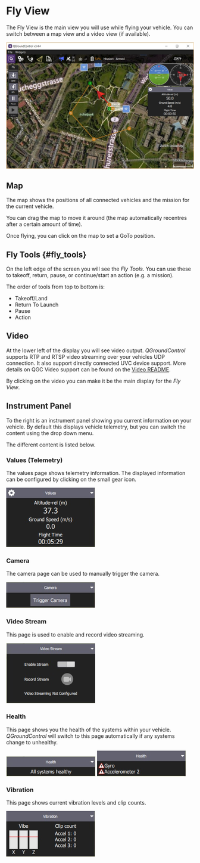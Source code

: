 # Fly View

The Fly View is the main view you will use while flying your vehicle. 
You can switch between a map view and a video view (if available).

![Fly View](../../assets/fly/fly_view_overview.jpg)


## Map

The map shows the positions of all connected vehicles and the  mission for the current vehicle.

You can drag the map to move it around (the map automatically recentres after a certain amount of time).

Once flying, you can click on the map to set a GoTo position.


## Fly Tools {#fly_tools}

On the left edge of the screen you will see the *Fly Tools*.
You can use these to takeoff, return, pause, or continue/start an action (e.g. a mission).

The order of tools from top to bottom is:

* Takeoff/Land
* Return To Launch
* Pause
* Action

## Video

At the lower left of the display you will see video output.
*QGroundControl* supports RTP and RTSP video streaming over your vehicles UDP connection. 
It also support directly connected UVC device support. 
More details on QGC Video support can be found on the [Video README](https://github.com/mavlink/qgroundcontrol/blob/master/src/VideoStreaming/README.md).

By clicking on the video you can make it be the main display for the *Fly View*.

## Instrument Panel

To the right is an instrument panel showing you current information on your vehicle. 
By default this displays vehicle telemetry, but you can switch the content using the drop down menu.

The different content is listed below.

### Values (Telemetry)

The values page shows telemetry information.
The displayed information can be configured by clicking on the small gear icon.

![Instrument Page - for values/telemetry](../../assets/fly/instrument_page_values.jpg)


### Camera

The camera page can be used to manually trigger the camera.

![Instrument Page - for Camera](../../assets/fly/instrument_page_camera.jpg)


### Video Stream

This page is used to enable and record video streaming.

![Instrument Page - Video Stream](../../assets/fly/instrument_page_video_stream.jpg)


### Health

This page shows you the health of the systems within your vehicle.
*QGroundControl* will switch to this page automatically if any systems change to unhealthy.

![Instrument Page - Vehicle Health Good](../../assets/fly/instrument_page_health_good.jpg)
![Instrument Page - Vehicle Health Bad](../../assets/fly/instrument_page_health_bad.jpg)


### Vibration

This page shows current vibration levels and clip counts.

![Instrument Page - Vibration Clip](../../assets/fly/instrument_page_vibration.jpg)
